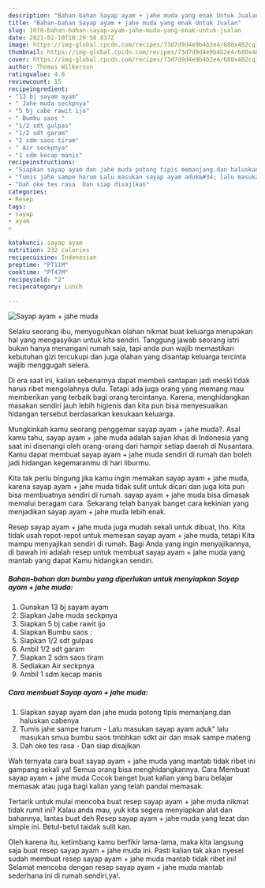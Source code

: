 ```yaml
---
description: "Bahan-bahan Sayap ayam + jahe muda yang enak Untuk Jualan"
title: "Bahan-bahan Sayap ayam + jahe muda yang enak Untuk Jualan"
slug: 1078-bahan-bahan-sayap-ayam-jahe-muda-yang-enak-untuk-jualan
date: 2021-02-10T10:29:58.837Z
image: https://img-global.cpcdn.com/recipes/73d7d9d4e9b4b2e4/680x482cq70/sayap-ayam-jahe-muda-foto-resep-utama.jpg
thumbnail: https://img-global.cpcdn.com/recipes/73d7d9d4e9b4b2e4/680x482cq70/sayap-ayam-jahe-muda-foto-resep-utama.jpg
cover: https://img-global.cpcdn.com/recipes/73d7d9d4e9b4b2e4/680x482cq70/sayap-ayam-jahe-muda-foto-resep-utama.jpg
author: Thomas Wilkerson
ratingvalue: 4.8
reviewcount: 15
recipeingredient:
- "13 bj sayam ayam"
- " Jahe muda seckpnya"
- "5 bj cabe rawit ijo"
- " Bumbu saos "
- "1/2 sdt gulpas"
- "1/2 sdt garam"
- "2 sdm saos tiram"
- " Air seckpnya"
- "1 sdm kecap manis"
recipeinstructions:
- "Siapkan sayap ayam dan jahe muda potong tipis memanjang.dan haluskan cabenya"
- "Tumis jahe sampe harum Lalu masukan sayap ayam aduk&#34; lalu masukan smua bumbu saos tmbhkan sdkt air dan msak sampe mateng"
- "Dah oke tes rasa  Dan siap disajikan"
categories:
- Resep
tags:
- sayap
- ayam
- 

katakunci: sayap ayam  
nutrition: 232 calories
recipecuisine: Indonesian
preptime: "PT11M"
cooktime: "PT47M"
recipeyield: "2"
recipecategory: Lunch

---
```



![Sayap ayam + jahe muda](https://img-global.cpcdn.com/recipes/73d7d9d4e9b4b2e4/680x482cq70/sayap-ayam-jahe-muda-foto-resep-utama.jpg)

Selaku seorang ibu, menyuguhkan olahan nikmat buat keluarga merupakan hal yang mengasyikan untuk kita sendiri. Tanggung jawab seorang istri bukan hanya menangani rumah saja, tapi anda pun wajib memastikan kebutuhan gizi tercukupi dan juga olahan yang disantap keluarga tercinta wajib menggugah selera.

Di era  saat ini, kalian sebenarnya dapat membeli santapan jadi meski tidak harus ribet mengolahnya dulu. Tetapi ada juga orang yang memang mau memberikan yang terbaik bagi orang tercintanya. Karena, menghidangkan masakan sendiri jauh lebih higienis dan kita pun bisa menyesuaikan hidangan tersebut berdasarkan kesukaan keluarga. 



Mungkinkah kamu seorang penggemar sayap ayam + jahe muda?. Asal kamu tahu, sayap ayam + jahe muda adalah sajian khas di Indonesia yang saat ini disenangi oleh orang-orang dari hampir setiap daerah di Nusantara. Kamu dapat membuat sayap ayam + jahe muda sendiri di rumah dan boleh jadi hidangan kegemaranmu di hari liburmu.

Kita tak perlu bingung jika kamu ingin memakan sayap ayam + jahe muda, karena sayap ayam + jahe muda tidak sulit untuk dicari dan juga kita pun bisa membuatnya sendiri di rumah. sayap ayam + jahe muda bisa dimasak memalui beragam cara. Sekarang telah banyak banget cara kekinian yang menjadikan sayap ayam + jahe muda lebih enak.

Resep sayap ayam + jahe muda juga mudah sekali untuk dibuat, lho. Kita tidak usah repot-repot untuk memesan sayap ayam + jahe muda, tetapi Kita mampu menyajikan sendiri di rumah. Bagi Anda yang ingin menyajikannya, di bawah ini adalah resep untuk membuat sayap ayam + jahe muda yang mantab yang dapat Kamu hidangkan sendiri.

<!--inarticleads1-->

##### Bahan-bahan dan bumbu yang diperlukan untuk menyiapkan Sayap ayam + jahe muda:

1. Gunakan 13 bj sayam ayam
1. Siapkan  Jahe muda seckpnya
1. Siapkan 5 bj cabe rawit ijo
1. Siapkan  Bumbu saos :
1. Siapkan 1/2 sdt gulpas
1. Ambil 1/2 sdt garam
1. Siapkan 2 sdm saos tiram
1. Sediakan  Air seckpnya
1. Ambil 1 sdm kecap manis




<!--inarticleads2-->

##### Cara membuat Sayap ayam + jahe muda:

1. Siapkan sayap ayam dan jahe muda potong tipis memanjang.dan haluskan cabenya
1. Tumis jahe sampe harum - Lalu masukan sayap ayam aduk&#34; lalu masukan smua bumbu saos tmbhkan sdkt air dan msak sampe mateng
1. Dah oke tes rasa  - Dan siap disajikan




Wah ternyata cara buat sayap ayam + jahe muda yang mantab tidak ribet ini gampang sekali ya! Semua orang bisa menghidangkannya. Cara Membuat sayap ayam + jahe muda Cocok banget buat kalian yang baru belajar memasak atau juga bagi kalian yang telah pandai memasak.

Tertarik untuk mulai mencoba buat resep sayap ayam + jahe muda nikmat tidak rumit ini? Kalau anda mau, yuk kita segera menyiapkan alat dan bahannya, lantas buat deh Resep sayap ayam + jahe muda yang lezat dan simple ini. Betul-betul taidak sulit kan. 

Oleh karena itu, ketimbang kamu berfikir lama-lama, maka kita langsung saja buat resep sayap ayam + jahe muda ini. Pasti kalian tak akan nyesel sudah membuat resep sayap ayam + jahe muda mantab tidak ribet ini! Selamat mencoba dengan resep sayap ayam + jahe muda mantab sederhana ini di rumah sendiri,ya!.

